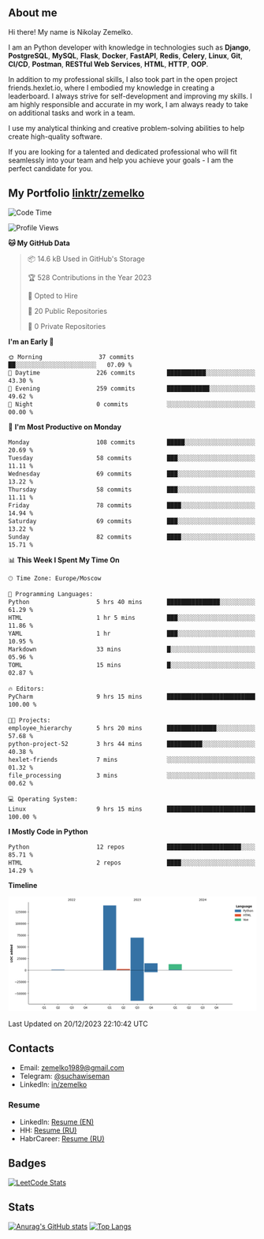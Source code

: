 ## About me
Hi there! My name is Nikolay Zemelko. 

I am an Python developer with knowledge in technologies such as **Django**, **PostgreSQL**, **MySQL**, **Flask**, **Docker**, **FastAPI**, **Redis**, **Celery**, **Linux**, **Git**, **CI/CD**, **Postman**, **RESTful Web Services**, **HTML**, **HTTP**, **OOP**.

In addition to my professional skills, I also took part in the open project friends.hexlet.io, where I embodied my knowledge in creating a leaderboard.
I always strive for self-development and improving my skills. I am highly responsible and accurate in my work, I am always ready to take on additional tasks and work in a team.

I use my analytical thinking and creative problem-solving abilities to help create high-quality software.

If you are looking for a talented and dedicated professional who will fit seamlessly into your team and help you achieve your goals - I am the perfect candidate for you.

## My Portfolio [linktr/zemelko](https://linktr.ee/zemelko)


<!--START_SECTION:waka-->
![Code Time](http://img.shields.io/badge/Code%20Time-51%20hrs%207%20mins-blue)

![Profile Views](http://img.shields.io/badge/Profile%20Views-0-blue)

**🐱 My GitHub Data** 

> 📦 14.6 kB Used in GitHub's Storage 
 > 
> 🏆 528 Contributions in the Year 2023
 > 
> 💼 Opted to Hire
 > 
> 📜 20 Public Repositories 
 > 
> 🔑 0 Private Repositories 
 > 
**I'm an Early 🐤** 

```text
🌞 Morning                37 commits          ██░░░░░░░░░░░░░░░░░░░░░░░   07.09 % 
🌆 Daytime                226 commits         ███████████░░░░░░░░░░░░░░   43.30 % 
🌃 Evening                259 commits         ████████████░░░░░░░░░░░░░   49.62 % 
🌙 Night                  0 commits           ░░░░░░░░░░░░░░░░░░░░░░░░░   00.00 % 
```
📅 **I'm Most Productive on Monday** 

```text
Monday                   108 commits         █████░░░░░░░░░░░░░░░░░░░░   20.69 % 
Tuesday                  58 commits          ███░░░░░░░░░░░░░░░░░░░░░░   11.11 % 
Wednesday                69 commits          ███░░░░░░░░░░░░░░░░░░░░░░   13.22 % 
Thursday                 58 commits          ███░░░░░░░░░░░░░░░░░░░░░░   11.11 % 
Friday                   78 commits          ████░░░░░░░░░░░░░░░░░░░░░   14.94 % 
Saturday                 69 commits          ███░░░░░░░░░░░░░░░░░░░░░░   13.22 % 
Sunday                   82 commits          ████░░░░░░░░░░░░░░░░░░░░░   15.71 % 
```


📊 **This Week I Spent My Time On** 

```text
🕑︎ Time Zone: Europe/Moscow

💬 Programming Languages: 
Python                   5 hrs 40 mins       ███████████████░░░░░░░░░░   61.29 % 
HTML                     1 hr 5 mins         ███░░░░░░░░░░░░░░░░░░░░░░   11.86 % 
YAML                     1 hr                ███░░░░░░░░░░░░░░░░░░░░░░   10.95 % 
Markdown                 33 mins             █░░░░░░░░░░░░░░░░░░░░░░░░   05.96 % 
TOML                     15 mins             █░░░░░░░░░░░░░░░░░░░░░░░░   02.87 % 

🔥 Editors: 
PyCharm                  9 hrs 15 mins       █████████████████████████   100.00 % 

🐱‍💻 Projects: 
employee_hierarchy       5 hrs 20 mins       ██████████████░░░░░░░░░░░   57.68 % 
python-project-52        3 hrs 44 mins       ██████████░░░░░░░░░░░░░░░   40.38 % 
hexlet-friends           7 mins              ░░░░░░░░░░░░░░░░░░░░░░░░░   01.32 % 
file_processing          3 mins              ░░░░░░░░░░░░░░░░░░░░░░░░░   00.62 % 

💻 Operating System: 
Linux                    9 hrs 15 mins       █████████████████████████   100.00 % 
```

**I Mostly Code in Python** 

```text
Python                   12 repos            █████████████████████░░░░   85.71 % 
HTML                     2 repos             ████░░░░░░░░░░░░░░░░░░░░░   14.29 % 
```



**Timeline**

![Lines of Code chart](https://raw.githubusercontent.com/zemelko/zemelko/main/assets/bar_graph.png)


 Last Updated on 20/12/2023 22:10:42 UTC
<!--END_SECTION:waka-->

## Contacts

* Email: [zemelko1989@gmail.com](mailto:zemelko1989@gmail.com)
* Telegram: [@suchawiseman](https://t.me/suchawiseman)
* LinkedIn: [in/zemelko](https://www.linkedin.com/in/zemelko)

### Resume

* LinkedIn: [Resume (EN)](https://www.linkedin.com/in/zemelko)
* HH: [Resume (RU)](https://hh.ru/resume/4a4435a9ff09e87f6c0039ed1f4e475572454c)
* HabrCareer: [Resume (RU)](https://career.habr.com/zemelko1)

## Badges

[![LeetCode Stats](https://leetcode.card.workers.dev/zemelko?font=source_code_pro&extension=null)](https://leetcode.com/zemelko/)

## Stats
[![Anurag's GitHub stats](https://github-readme-stats.vercel.app/api?username=zemelko)](https://github.com/zemelko/github-readme-stats)
[![Top Langs](https://github-readme-stats.vercel.app/api/top-langs/?username=zemelko&layout=compact&langs_count=10)](https://github.com/zemelko/github-readme-stats)
